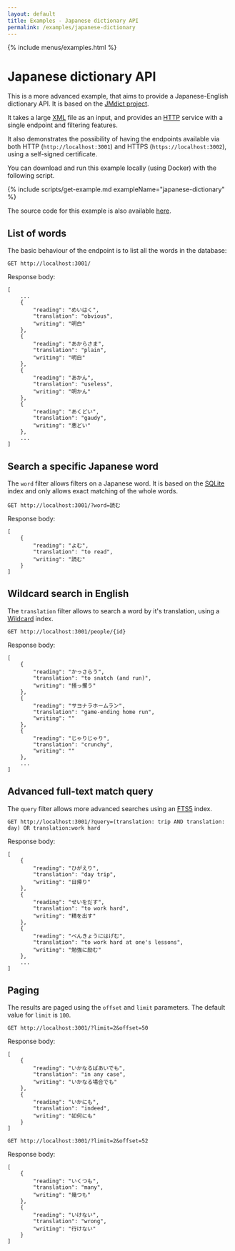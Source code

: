 ```yaml
---
layout: default
title: Examples - Japanese dictionary API
permalink: /examples/japanese-dictionary
---
```


{% include menus/examples.html %}

# Japanese dictionary API

This is a more advanced example, that aims to provide a Japanese-English dictionary API. It is based on the [JMdict project](https://www.edrdg.org/jmdict/j_jmdict.html).

It takes a large [XML](/documentation/inputs/#xml) file as an input, and provides an [HTTP](/documentation/services/#http) service with a single endpoint and filtering features.

It also demonstrates the possibility of having the endpoints available via both HTTP (`http://localhost:3001`) and HTTPS (`https://localhost:3002`), using a self-signed certificate.

You can download and run this example locally (using Docker) with the following script.

{% include scripts/get-example.md exampleName="japanese-dictionary" %}

The source code for this example is also available [here](https://github.com/rodb-io/rodb/tree/master/examples/japanese-dictionary).

## List of words

The basic behaviour of the endpoint is to list all the words in the database:

`GET http://localhost:3001/`

Response body:

```
[
	...
	{
		"reading": "めいはく",
		"translation": "obvious",
		"writing": "明白"
	},
	{
		"reading": "あからさま",
		"translation": "plain",
		"writing": "明白"
	},
	{
		"reading": "あかん",
		"translation": "useless",
		"writing": "明かん"
	},
	{
		"reading": "あくどい",
		"translation": "gaudy",
		"writing": "悪どい"
	},
	...
]
```

## Search a specific Japanese word

The `word` filter allows filters on a Japanese word. It is based on the [SQLite](/documentation/indexes/#sqlite) index and only allows exact matching of the whole words.

`GET http://localhost:3001/?word=読む`

Response body:

```
[
	{
		"reading": "よむ",
		"translation": "to read",
		"writing": "読む"
	}
]
```

## Wildcard search in English

The `translation` filter allows to search a word by it's translation, using a [Wildcard](/documentation/indexes/#wildcard) index.

`GET http://localhost:3001/people/{id}`

Response body:

```
[
	{
		"reading": "かっさらう",
		"translation": "to snatch (and run)",
		"writing": "掻っ攫う"
	},
	{
		"reading": "サヨナラホームラン",
		"translation": "game-ending home run",
		"writing": ""
	},
	{
		"reading": "じゃりじゃり",
		"translation": "crunchy",
		"writing": ""
	},
	...
]
```

## Advanced full-text match query

The `query` filter allows more advanced searches using an [FTS5](/documentation/indexes/#fts5) index.

`GET http://localhost:3001/?query=(translation: trip AND translation: day) OR translation:work hard`

Response body:

```
[
	{
		"reading": "ひがえり",
		"translation": "day trip",
		"writing": "日帰り"
	},
	{
		"reading": "せいをだす",
		"translation": "to work hard",
		"writing": "精を出す"
	},
	{
		"reading": "べんきょうにはげむ",
		"translation": "to work hard at one's lessons",
		"writing": "勉強に励む"
	},
	...
]
```

## Paging

The results are paged using the `offset` and `limit` parameters. The default value for `limit` is `100`.

`GET http://localhost:3001/?limit=2&offset=50`

Response body:

```
[
	{
		"reading": "いかなるばあいでも",
		"translation": "in any case",
		"writing": "いかなる場合でも"
	},
	{
		"reading": "いかにも",
		"translation": "indeed",
		"writing": "如何にも"
	}
]
```

`GET http://localhost:3001/?limit=2&offset=52`

Response body:

```
[
	{
		"reading": "いくつも",
		"translation": "many",
		"writing": "幾つも"
	},
	{
		"reading": "いけない",
		"translation": "wrong",
		"writing": "行けない"
	}
]
```

